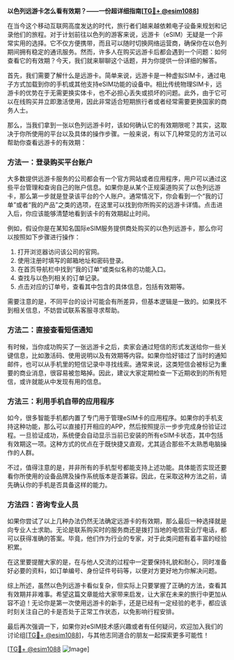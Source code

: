**以色列远游卡怎么看有效期？——一份超详细指南[[TG💪+ @esim1088](https://t.me/s/esim1088)]**

在当今这个移动互联网高度发达的时代，旅行者们越来越依赖电子设备来规划和记录他们的旅程。对于计划前往以色列的游客来说，远游卡（eSIM）无疑是一个非常实用的选择。它不仅方便携带，而且可以随时切换网络运营商，确保你在以色列期间拥有稳定的通讯服务。然而，许多人在购买远游卡后都会遇到一个问题：如何查看它的有效期？今天，我们就来聊聊这个话题，并为你提供一份详细的解答。

首先，我们需要了解什么是远游卡。简单来说，远游卡是一种虚拟SIM卡，通过电子方式加载到你的手机或其他支持eSIM功能的设备中。相比传统物理SIM卡，远游卡的优势在于无需更换实体卡，也不必担心丢失或损坏的问题。此外，由于它可以在线购买并立即激活使用，因此非常适合短期旅行者或者经常需要更换国家的商务人士。

那么，当我们拿到一张以色列远游卡时，该如何确认它的有效期限呢？其实，这取决于你所使用的平台以及具体的操作步骤。一般来说，有以下几种常见的方法可以帮助你查看远游卡的有效期：

### 方法一：登录购买平台账户

大多数提供远游卡服务的公司都会有一个官方网站或者应用程序，用户可以通过这些平台管理和查询自己的账户信息。如果你是从某个正规渠道购买了以色列远游卡，那么第一步就是登录该平台的个人账户。通常情况下，你会看到一个“我的订单”或者“我的产品”之类的选项，在这里可以找到你所购买的远游卡详情。点击进入后，你应该能够清楚地看到该卡的有效期起止时间。

例如，假设你是在某知名国际eSIM服务提供商处购买的以色列远游卡，那么你可以按照如下步骤进行操作：
1. 打开浏览器访问该公司的官网。
2. 使用注册时填写的邮箱地址和密码登录。
3. 在首页导航栏中找到“我的订单”或类似名称的功能入口。
4. 查找与以色列相关的订单记录。
5. 点击对应的订单号，查看其中包含的具体信息，包括有效期等。

需要注意的是，不同平台的设计可能会有所差异，但基本逻辑是一致的。如果找不到相关信息，不妨尝试联系客服寻求帮助。

### 方法二：直接查看短信通知

有时候，当你成功购买了一张远游卡之后，卖家会通过短信的形式发送给你一些关键信息，比如激活码、使用说明以及有效期等内容。如果你恰好错过了当时的通知邮件，也可以从手机里的短信记录中寻找线索。通常来说，这类短信会被标记为重要的商业消息，很容易被忽略掉。因此，建议大家定期检查一下近期收到的所有短信，或许就能从中发现有用的信息。

### 方法三：利用手机自带的应用程序

如今，很多智能手机都内置了专门用于管理eSIM卡的应用程序。如果你的手机支持这种功能，那么可以直接打开相应的APP，然后按照提示一步步完成身份验证过程。一旦验证成功，系统便会自动显示当前已安装的所有eSIM卡状态，其中包括有效期这一项。这种方式的优点在于既快捷又直观，尤其适合那些不太熟悉电脑操作的人群。

不过，值得注意的是，并非所有的手机型号都能支持上述功能。具体能否实现还要看你所使用的设备品牌及操作系统版本是否兼容。因此，在采取这种方法之前，请先确认你的手机是否具备这样的能力。

### 方法四：咨询专业人员

如果你尝试了以上几种办法仍然无法确定远游卡的有效期，那么最后一种选择就是向专业人士求助。无论是联系购买时的服务商还是拨打当地的电信营业厅电话，都可以获得准确的答案。毕竟，他们作为行业的专家，对于此类问题有着丰富的经验积累。

在这里要提醒大家的是，在与他人交流的过程中一定要保持礼貌和耐心，同时准备好必要的资料，如订单编号、身份证件号码等，以便对方更好地为你解决问题。

综上所述，虽然以色列远游卡看似复杂，但实际上只要掌握了正确的方法，查看其有效期并非难事。希望这篇文章能给大家带来启发，让大家在未来的旅行中更加从容不迫！无论你是第一次使用远游卡的新手，还是已经有一定经验的老手，都应该时刻关注自己的卡是否处于正常工作状态，以免影响行程安排。

最后再次强调一下，如果你对eSIM技术感兴趣或者有任何疑问，欢迎加入我们的讨论组[[TG💪+ @esim1088](https://t.me/s/esim1088)]，与其他志同道合的朋友一起探索更多可能性！

[[TG💪+ @esim1088](https://t.me/s/esim1088) ![Image](https://i.postimg.cc/4NQfJmqS/Snipaste-2025-05-13-00-14-12.png)]